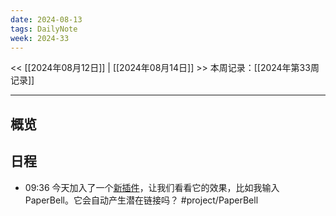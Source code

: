 ```yaml
---
date: 2024-08-13
tags: DailyNote
week: 2024-33
---
```

<< [[2024年08月12日]] | [[2024年08月14日]] >>
本周记录：[[2024年第33周记录]]

-----
## 概览


## 日程

- 09:36 今天加入了一个[新插件](https://mp.weixin.qq.com/s/Hl1TENYIe7HPiHsFGAWORQ)，让我们看看它的效果，比如我输入PaperBell。它会自动产生潜在链接吗？ #project/PaperBell  